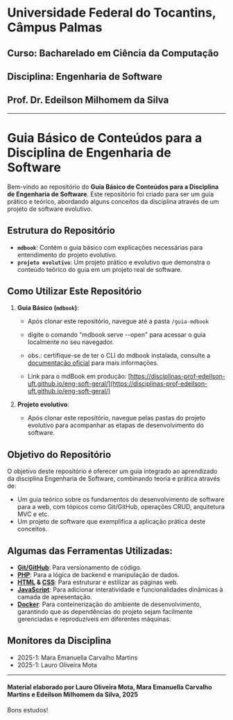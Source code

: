 # Universidade Federal do Tocantins, Câmpus Palmas

## Curso: Bacharelado em Ciência da Computação
## Disciplina: Engenharia de Software
## Prof. Dr. Edeilson Milhomem da Silva

---

# Guia Básico de Conteúdos para a Disciplina de Engenharia de Software

Bem-vindo ao repositório do **Guia Básico de Conteúdos para a Disciplina de Engenharia de Software**. Este repositório foi criado para ser um guia prático e teórico, abordando alguns conceitos da disciplina através de um projeto de software evolutivo.

## Estrutura do Repositório

- **`mdbook`**: Contém o guia básico com explicações necessárias para entendimento do projeto evolutivo.
- **`projeto evolutivo`**: Um projeto prático e evolutivo que demonstra o conteúdo teórico do guia em um projeto real de software.

## Como Utilizar Este Repositório

1. **Guia Básico (`mdbook`)**:
   - Após clonar este repositório, navegue até a pasta `/guia-mdbook`
   - digite o comando "mdbook serve --open" para acessar o guia localmente no seu navegador.
   - obs.: certifique-se de ter o CLI do mdbook instalada, consulte a [documentação oficial](https://rust-lang.github.io/mdBook/guide/installation.html) para mais informações.

   - Link para o mdBook em produção: [https://disciplinas-prof-edeilson-uft.github.io/eng-soft-geral/](https://disciplinas-prof-edeilson-uft.github.io/eng-soft-geral/)

2. **Projeto evolutivo**:
   - Após clonar este repositório, navegue pelas pastas do projeto evolutivo para acompanhar as etapas de desenvolvimento do software.

## Objetivo do Repositório

O objetivo deste repositório é oferecer um guia integrado ao aprendizado da disciplina Engenharia de Software, combinando teoria e prática através de:
- Um guia teórico sobre os fundamentos do desenvolvimento de software para a web, com tópicos como Git/GitHub, operações CRUD, arquitetura MVC e etc.
- Um projeto de software que exemplifica a aplicação prática deste conceitos.


## Algumas das Ferramentas Utilizadas:

- **[Git/GitHub](https://github.com/)**: Para versionamento de código.  
- **[PHP](https://www.php.net/docs.php)**: Para a lógica de backend e manipulação de dados.
- **[HTML](https://developer.mozilla.org/en-US/docs/Web/HTML) & [CSS](https://developer.mozilla.org/en-US/docs/Web/CSS)**: Para estruturar e estilizar as páginas web.
- **[JavaScript](https://developer.mozilla.org/en-US/docs/Web/JavaScript)**: Para adicionar interatividade e funcionalidades dinâmicas à camada de apresentação.
- **[Docker](https://docs.docker.com/)**: Para conteinerização do ambiente de desenvolvimento, garantindo que as dependências do projeto sejam facilmente gerenciadas e reproduzíveis em diferentes máquinas.

## Monitores da Disciplina

- 2025-1: Mara Emanuella Carvalho Martins
- 2025-1: Lauro Oliveira Mota

---

#### Material elaborado por Lauro Oliveira Mota, Mara Emanuella Carvalho Martins e Edeilson Milhomem da Silva, 2025

Bons estudos!

